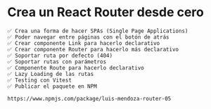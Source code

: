 # Crea un React Router desde cero

    ✅ Crea una forma de hacer SPAs (Single Page Applications)
    ✅ Poder navegar entre páginas con el botón de atrás
    ✅ Crear componente Link para hacerlo declarativo
    ✅ Crear componente Router para hacerlo más declarativo
    ✅ Soportar ruta por defecto (404)
    ✅ Soportar rutas con parámetros
    ✅ Componente Route para hacerlo declarativo
    ✅ Lazy Loading de las rutas
    ✅ Testing con Vitest
    ✅ Publicar el paquete en NPM

    https://www.npmjs.com/package/luis-mendoza-router-05
